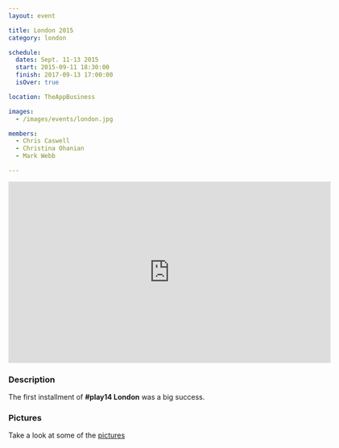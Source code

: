 ```yaml
---
layout: event

title: London 2015
category: london

schedule:
  dates: Sept. 11-13 2015
  start: 2015-09-11 18:30:00
  finish: 2017-09-13 17:00:00
  isOver: true

location: TheAppBusiness

images:
  - /images/events/london.jpg

members:
  - Chris Caswell
  - Christina Ohanian
  - Mark Webb

---
```


<iframe src="https://player.vimeo.com/video/172251112" width="640" height="360" frameborder="0" webkitallowfullscreen mozallowfullscreen allowfullscreen></iframe>

### Description
The first installment of **#play14 London** was a big success.

### Pictures
Take a look at some of the [pictures](https://goo.gl/photos/WWUhVBR3q8AuPw9V6)
